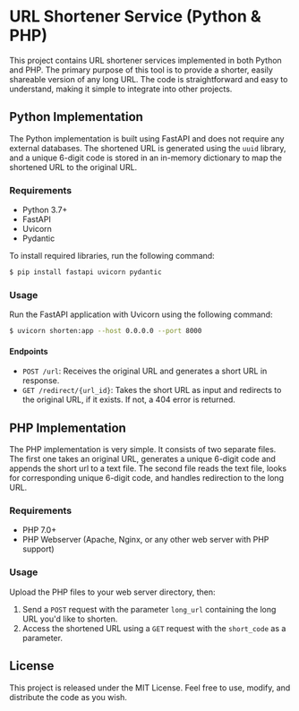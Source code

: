 # URL Shortener Service (Python & PHP)

This project contains URL shortener services implemented in both Python and PHP. The primary purpose of this tool is to provide a shorter, easily shareable version of any long URL. The code is straightforward and easy to understand, making it simple to integrate into other projects.

## Python Implementation

The Python implementation is built using FastAPI and does not require any external databases. The shortened URL is generated using the `uuid` library, and a unique 6-digit code is stored in an in-memory dictionary to map the shortened URL to the original URL.

### Requirements

- Python 3.7+
- FastAPI
- Uvicorn
- Pydantic

To install required libraries, run the following command:

```bash
$ pip install fastapi uvicorn pydantic
```

### Usage

Run the FastAPI application with Uvicorn using the following command:

```bash
$ uvicorn shorten:app --host 0.0.0.0 --port 8000
```

#### Endpoints

* `POST /url`: Receives the original URL and generates a short URL in response.
* `GET /redirect/{url_id}`: Takes the short URL as input and redirects to the original URL, if it exists. If not, a 404 error is returned.

## PHP Implementation

The PHP implementation is very simple. It consists of two separate files. The first one takes an original URL, generates a unique 6-digit code and appends the short url to a text file. The second file reads the text file, looks for corresponding unique 6-digit code, and handles redirection to the long URL.

### Requirements

- PHP 7.0+
- PHP Webserver (Apache, Nginx, or any other web server with PHP support)

### Usage

Upload the PHP files to your web server directory, then:
1. Send a `POST` request with the parameter `long_url` containing the long URL you'd like to shorten.
2. Access the shortened URL using a `GET` request with the `short_code` as a parameter.

## License

This project is released under the MIT License. Feel free to use, modify, and distribute the code as you wish.
